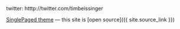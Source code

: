 twitter: htttp://twitter.com/timbeissinger


[SinglePaged theme](https://github.com/t413/SinglePaged)
&mdash;
this site is [open source]({{ site.source_link }})

